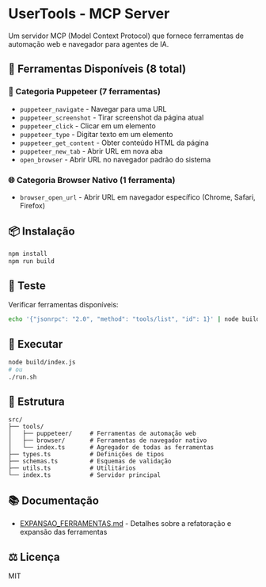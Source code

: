 # UserTools - MCP Server

Um servidor MCP (Model Context Protocol) que fornece ferramentas de automação web e navegador para agentes de IA.

## 🚀 Ferramentas Disponíveis (8 total)

### 🔧 Categoria Puppeteer (7 ferramentas)
- `puppeteer_navigate` - Navegar para uma URL
- `puppeteer_screenshot` - Tirar screenshot da página atual
- `puppeteer_click` - Clicar em um elemento
- `puppeteer_type` - Digitar texto em um elemento
- `puppeteer_get_content` - Obter conteúdo HTML da página
- `puppeteer_new_tab` - Abrir URL em nova aba
- `open_browser` - Abrir URL no navegador padrão do sistema

### 🌐 Categoria Browser Nativo (1 ferramenta)
- `browser_open_url` - Abrir URL em navegador específico (Chrome, Safari, Firefox)

## 📦 Instalação

```bash
npm install
npm run build
```

## 🧪 Teste

Verificar ferramentas disponíveis:
```bash
echo '{"jsonrpc": "2.0", "method": "tools/list", "id": 1}' | node build/index.js | jq '.result.tools[] | .name'
```

## 🔨 Executar

```bash
node build/index.js
# ou
./run.sh
```

## 📁 Estrutura

```
src/
├── tools/
│   ├── puppeteer/     # Ferramentas de automação web
│   ├── browser/       # Ferramentas de navegador nativo
│   └── index.ts       # Agregador de todas as ferramentas
├── types.ts           # Definições de tipos
├── schemas.ts         # Esquemas de validação
├── utils.ts           # Utilitários
└── index.ts           # Servidor principal
```

## 📚 Documentação

- [EXPANSAO_FERRAMENTAS.md](./EXPANSAO_FERRAMENTAS.md) - Detalhes sobre a refatoração e expansão das ferramentas

## ⚖️ Licença

MIT 